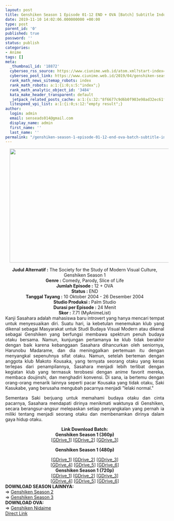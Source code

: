 ```yaml
---
layout: post
title: Genshiken Season 1 Episode 01-12 END + OVA [Batch] Subtitle Indonesia
date: 2019-11-10 14:02:06.000000000 +00:00
type: post
parent_id: '0'
published: true
password: ''
status: publish
categories:
- Anime
tags: []
meta:
  _thumbnail_id: '18872'
  cyberseo_rss_source: https://www.ciunime.web.id/atom.xml?start-index=2101&max-results=150
  cyberseo_post_link: https://www.ciunime.web.id/2019/04/genshiken-season-1-episode-01-12-end.html
  rank_math_news_sitemap_robots: index
  rank_math_robots: a:1:{i:0;s:5:"index";}
  rank_math_analytic_object_id: '3484'
  kata_make_header_transparent: default
  _jetpack_related_posts_cache: a:1:{s:32:"8f6677c9d6b0f903e98ad32ec61f8deb";a:2:{s:7:"expires";i:1663234799;s:7:"payload";a:0:{}}}
  litespeed_vpi_list: a:1:{i:0;s:12:"empty result";}
author:
  login: admin
  email: senseads014@gmail.com
  display_name: admin
  first_name: ''
  last_name: ''
permalink: "/genshiken-season-1-episode-01-12-end-ova-batch-subtitle-indonesia/"
---
```

<div class="separator" style="clear: both; text-align: center;"><a href="https://1.bp.blogspot.com/-fb1UZxWMfZY/XL1bNmGQIYI/AAAAAAAAS0Y/RutCvSeN_HIwv6crRKL7UpaRJEp2RLd9gCLcBGAs/s1600/Genshiken%2BSeason%2B1.jpg" imageanchor="1" style="margin-left: 1em; margin-right: 1em;"><img border="0" data-original-height="720" data-original-width="1280" height="360" src="{{ site.baseurl }}/assets/2019/11/Genshiken%2BSeason%2B1.jpg" width="640" /></a></div>
<p>
<div style="text-align: center;"><b>Judul</b><b><b> Alternatif</b> :</b> The Society for the Study of Modern Visual Culture, Genshiken Season 1</div>
<div style="text-align: center;"><b><b>Genre :</b></b> Comedy, Parody, Slice of Life</div>
<div style="text-align: center;"><b>Jumlah Episode :</b> 12 + OVA<br /><b>Status :&nbsp;</b>END<br /><b>Tanggal Tayang :</b> 10 Oktober 2004 - 26 Desember 2004<br /><b>Studio Produksi :</b> Palm Studio<br /><b>Durasi per Episode :</b> 24 Menit</div>
<div style="text-align: center;"><b>Skor :</b> 7.71 (MyAnimeList)</div>
<div style="text-align: center;"></div>
<div style="text-align: justify;">Kanji Sasahara adalah mahasiswa baru introvert yang hanya mencari tempat untuk menyesuaikan diri. Suatu hari, ia kebetulan menemukan klub yang dikenal sebagai Masyarakat untuk Studi Budaya Visual Modern atau dikenal sebagai Genshiken yang berfungsi membawa spektrum penuh budaya otaku bersama. Namun, kunjungan pertamanya ke klub tidak berakhir dengan baik karena kebanggaan Sasahara dihancurkan oleh seniornya, Harunobu Madarame, dan dia meninggalkan pertemuan itu dengan menyangkal sepenuhnya sifat otaku. Namun, setelah berteman dengan anggota klub Makoto Kousaka, yang ternyata seorang otaku yang keras terlepas dari penampilannya, Sasahara menjadi lebih terlibat dengan kegiatan klub yang termasuk terobsesi dengan anime favorit mereka, membaca doujinshi, dan menghadiri konvensi. Di sana, ia bertemu dengan orang-orang menarik lainnya seperti pacar Kousaka yang tidak otaku, Saki Kasukabe, yang berusaha mengubah pacarnya menjadi "lelaki normal."</p>
<p>Sementara Saki berjuang untuk memahami budaya otaku dan cinta pacarnya, Sasahara mendapati dirinya menikmati waktunya di Genshiken, secara berangsur-angsur melepaskan setiap penyangkalan yang pernah ia miliki tentang menjadi seorang otaku dan membenamkan dirinya dalam gaya hidup otaku.</p></div>
<div style="text-align: justify;"></div>
<div style="text-align: justify;"></div>
<div style="text-align: center;"><b>Link Download Batch:</b></div>
<div style="text-align: center;">
<div style="text-align: center;"><b>Genshiken Season 1 (360p)</b></div>
<div style="text-align: center;">[<a href="https://drive.google.com/uc?export=download&amp;id=1dSlH8XIgpdXWOAWhEwOhiJOg0z4PrkpG" target="_blank" rel="noopener">GDrive_1</a>] [<a href="https://drive.google.com/uc?export=download&amp;id=19WPNpk0s6fy86f3WQt5g9aZfg7h71ImV" target="_blank" rel="noopener">GDrive_2</a>]&nbsp;[<a href="https://drive.google.com/uc?export=download&amp;id=1sHeHknf3wz7tIILbNWsjEsQxfyhBZwdM" target="_blank" rel="noopener">GDrive_3</a>]</div>
<div style="text-align: center;"></div>
<p><b>Genshiken Season 1 (480p)</b></div>
<div style="text-align: center;">[<a href="https://drive.google.com/uc?id=1oV3-F-fs3kq0R_hJOa_hYT4nedJb84nv" target="_blank" rel="noopener">GDrive_1</a>] [<a href="https://drive.google.com/uc?id=1VIMDsMScV_coh3nvHeQniJY8iCVk5EYj" target="_blank" rel="noopener">GDrive_2</a>] [<a href="https://drive.google.com/uc?id=1cAEaWSjvNoDfHMwg8yrWWE36-nAnsDfI" target="_blank" rel="noopener">GDrive_3</a>]<br />[<a href="https://drive.google.com/uc?id=19INYjllCZz68wd65ss9n2LiwG2KAMYfE" target="_blank" rel="noopener">GDrive_4</a>] [<a href="https://drive.google.com/uc?id=1p38uLcpvFx-NBOn5wN8U_yDuP9_WHYXf" target="_blank" rel="noopener">GDrive_5</a>] [<a href="https://drive.google.com/uc?export=download&amp;id=1tv4v8fgzEsgw0nSNxtNNXisU1KBV3XzW" target="_blank" rel="noopener">GDrive_6</a>]</div>
<div style="text-align: center;"><b>Genshiken Season 1 (720p)</b><br />[<a href="https://drive.google.com/uc?id=1ilxQJTWzwj1uFlz-bz1qI2ktEErPxXOn" target="_blank" rel="noopener">GDrive_1</a>] [<a href="https://drive.google.com/uc?id=1XZSbNv2YzyoSRXav1gWk3qmuK7aXylmV" target="_blank" rel="noopener">GDrive_2</a>] [<a href="https://drive.google.com/uc?id=1kdL4RfM7Rn8TZDsFXtBOb5WdmLvjVuwq" target="_blank" rel="noopener">GDrive_3</a>]<br />[<a href="https://drive.google.com/uc?id=1iwLjnjJcWLDEg5-ZW64gIHIs5s2-3Kva" target="_blank" rel="noopener">GDrive_4</a>] [<a href="https://drive.google.com/uc?id=1bJOVdstg8BSWknNXCJrbIjVrsNVwEvZx" target="_blank" rel="noopener">GDrive_5</a>] [<a href="https://drive.google.com/uc?export=download&amp;id=1z1KCMtSvZBxgo4K7_J2Dg7jgT8VHn8sx" target="_blank" rel="noopener">GDrive_6</a>]
<div style="text-align: left;"></div>
<div style="text-align: left;"></div>
<div style="text-align: left;"><b>DOWNLOAD SEASON LAINNYA:</b></div>
<div style="text-align: left;"></div>
<div style="text-align: left;">=&gt;&nbsp;<a href="https://www.ciunime.web.id/2019/04/genshiken-season-2-episode-01-12-end.html" target="_blank" rel="noopener">Genshiken Season 2</a></div>
<div style="text-align: left;">=&gt;&nbsp;<a href="https://www.ciunime.web.id/2019/11/genshiken-season-3-episode-01-13-end.html" target="_blank" rel="noopener">Genshiken Season 3</a></div>
<div style="text-align: left;"></div>
<div style="text-align: left;"><b>DOWNLOAD OVA:</b></div>
<div style="text-align: left;"></div>
<div style="text-align: left;">=&gt;&nbsp;<a href="https://www.ciunime.web.id/2019/04/genshiken-nidaime-ova-subtitle-indonesia.html" target="_blank" rel="noopener">Genshiken Nidaime</a></div>
<div style="text-align: left;"></div>
</div>
<link rel="stylesheet" href="https://cdnjs.cloudflare.com/ajax/libs/font-awesome/4.7.0/css/font-awesome.min.css" />
<div class="divbtn"> <a href="https://handymansurrender.com/fihup8buzv?key=94550f7ce39444073321dde3b8782f97" class="btn"><i class="fa fa-download"></i> Direct Link</a> </div>
